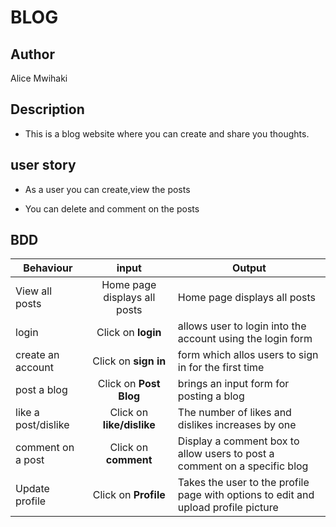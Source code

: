 # BLOG

## Author

Alice Mwihaki

## Description

- This is a blog website where you can create and share you thoughts.

## user story

- As a user you can create,view the posts

- You can delete and comment on the posts

## BDD

| Behaviour                    | input                       | Output                                       |
 -------------| :--------:| -----------|
| View all posts | Home page displays all posts  | Home page displays all posts |
|login| Click on **login**|allows user to login into the account using the login form|
|create an account| Click on **sign in**|form which allos users to sign in for the first time|
|post a blog| Click on **Post Blog**|brings an input form for posting a blog|
|like a post/dislike| Click on **like/dislike**|The number of likes and dislikes increases by one |
|comment on a post| Click on **comment**|Display a comment box to allow users to post a comment on a specific blog|
|Update profile| Click on **Profile** |Takes the user to the profile page with options to edit and upload profile picture|

